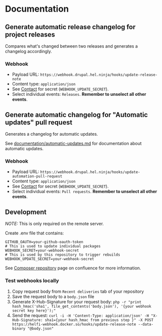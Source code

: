 # Documentation

## Generate automatic release changelog for project releases

Compares what's changed between two releases and generates a changelog accordingly.

### Webhook

- Payload URL: `https://webhook.drupal.hel.ninja/hooks/update-release-note`
- Content type: `application/json`
- See [Contact](#contact) for secret (`WEBHOOK_UPDATE_SECRET`).
- Select individual events: `Releases`. **Remember to unselect all other events**.


## Generate automatic changelog for "Automatic updates" pull request

Generates a changelog for automatic updates.

See [documentation/automatic-updates.md](https://github.com/City-of-Helsinki/drupal-helfi-platform/blob/main/documentation/automatic-updates.md) for documentation about automatic updates.

### Webhook

- Payload URL: `https://webhook.drupal.hel.ninja/hooks/update-automation-pull-request`
- Content type: `application/json`
- See [Contact](#contact) for secret (`WEBHOOK_UPDATE_SECRET`).
- Select individual events: `Pull requests`. **Remember to unselect all other events**.

## Development

*NOTE:* This is only required on the remote server.

Create .env file that contains:

```
GITHUB_OAUTH=your-github-oauth-token
# This is used to update individual packages
WEBHOOK_SECRET=your-webhook-secret
# This is used by this repository to trigger rebuilds
WEBHOOK_UPDATE_SECRET=your-webhook-secret
```
See [Composer repository](https://helsinkisolutionoffice.atlassian.net/wiki/spaces/HEL/pages/6501891919/Composer+repository) page on confluence for more information.


### Test webhooks locally

1. Copy request body from `Recent deliveries` tab of your repository
2. Save the request body to a `body.json` file
3. Generate X-Hub-Signature for your request body: `php -r "print hash_hmac('sha1', file_get_contents('body.json'), '{your webhook secret key here}');"`
4. Send the request: `curl -i -H 'Content-Type: application/json' -H "X-Hub-Signature: sha1={your hash_hmac from previous step }" -X POST https://helfi-webhook.docker.so/hooks/update-release-note --data-binary "@body.json"`
